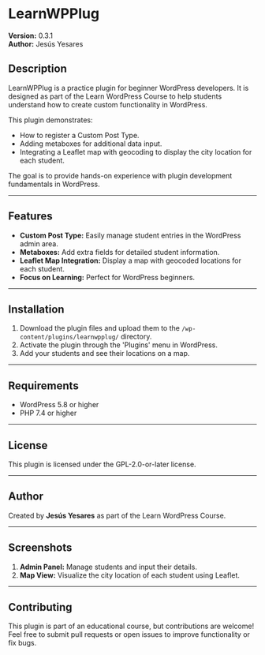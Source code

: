 # LearnWPPlug

**Version:** 0.3.1  
**Author:** Jesús Yesares  

## Description

LearnWPPlug is a practice plugin for beginner WordPress developers. It is designed as part of the Learn WordPress Course to help students understand how to create custom functionality in WordPress. 

This plugin demonstrates:
- How to register a Custom Post Type.
- Adding metaboxes for additional data input.
- Integrating a Leaflet map with geocoding to display the city location for each student.

The goal is to provide hands-on experience with plugin development fundamentals in WordPress.

---

## Features

- **Custom Post Type:** Easily manage student entries in the WordPress admin area.
- **Metaboxes:** Add extra fields for detailed student information.
- **Leaflet Map Integration:** Display a map with geocoded locations for each student.
- **Focus on Learning:** Perfect for WordPress beginners.

---

## Installation

1. Download the plugin files and upload them to the `/wp-content/plugins/learnwpplug/` directory.
2. Activate the plugin through the 'Plugins' menu in WordPress.
3. Add your students and see their locations on a map.

---

## Requirements

- WordPress 5.8 or higher
- PHP 7.4 or higher

---

## License

This plugin is licensed under the GPL-2.0-or-later license.

---

## Author

Created by **Jesús Yesares** as part of the Learn WordPress Course.

---

## Screenshots

1. **Admin Panel:** Manage students and input their details.  
2. **Map View:** Visualize the city location of each student using Leaflet.

---

## Contributing

This plugin is part of an educational course, but contributions are welcome! Feel free to submit pull requests or open issues to improve functionality or fix bugs.

